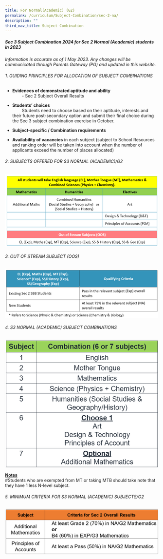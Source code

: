 ```yaml
---
title: For Normal(Academic) (G2)
permalink: /curriculum/Subject-Combination/sec-2-na/
description: ""
third_nav_title: Subject Combination
---
```

##### Sec 3 Subject Combination 2024 for&nbsp;Sec 2 Normal (Academic) students in 2023

 _Information is accurate as of 1 May 2023. Any changes will be communicated through Parents Gateway (PG) and updated in this website._

###### 1\. GUIDING PRINCIPLES FOR ALLOCATION OF SUBJECT COMBINATIONS

* **Evidences of demonstrated aptitude and ability**   
&nbsp; &nbsp; &nbsp; &nbsp; -&nbsp;Sec 2 Subject Overall Results&nbsp;

 * **Students’ choices**&nbsp;   
&nbsp; &nbsp; &nbsp; &nbsp; Students need to choose based on their aptitude, interests and their future post-secondary option and submit their final choice during the Sec 3 subject combination exercise in October.
* **Subject-specific / Combination requirements**
* **Availability of vacancies**&nbsp;in each subject (subject to School Resources and    ranking order will be taken into account when the number of applicants exceed the number of places allocated)&nbsp;

###### 2\. SUBJECTS OFFERED FOR S3 NORMAL (ACADEMIC)/G2

![3NA Subjects](/images/S3%20NA%20Subjects%202023.png)

###### 3\. OUT OF STREAM SUBJECT (OOS)

![OOS](/images/OOS%20for%20NA.png)

###### 4. S3 NORMAL (ACADEMIC) SUBJECT COMBINATIONS 
![](/images/s3%20g2%20subject%20combi.png)



<strong><u>Notes</u></strong>       
#Students who are exempted from MT or taking MTB should take note that they have 1 less N-level subject.

###### 5. MINIMUM CRITERIA FOR S3 NORMAL (ACADEMIC) SUBJECTS/G2
![](/images/s3%20g2%20min%20criteria.png)